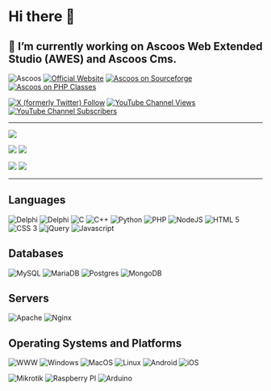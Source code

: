 # Hi there 👋

## 🔭 I’m currently working on Ascoos Web Extended Studio (AWES) and Ascoos Cms.

![Ascoos](https://komarev.com/ghpvc/?username=ascoos&label=Profile%20views&color=0e75b6&style=flat)
[![Official Website](https://img.shields.io/website?url=https://www.ascoos.com)](https://www.ascoos.com) 
[![Ascoos on Sourceforge](https://img.shields.io/badge/Sourceforge-Ascoos-orange.svg)](https://sourceforge.net/u/ascoos/profile/) 
[![Ascoos on PHP Classes](https://img.shields.io/badge/php-classes-blue.svg)](https://www.phpclasses.org/browse/author/318336.html) 

[![X (formerly Twitter) Follow](https://img.shields.io/twitter/follow/ascoos)](http://x.com/ascoos)
[![YouTube Channel Views](https://img.shields.io/youtube/channel/views/UCSXEgwKou_sV0D6ZWOaih5w)](https://www.youtube.com/@Ascoos)
[![YouTube Channel Subscribers](https://img.shields.io/youtube/channel/subscribers/UCSXEgwKou_sV0D6ZWOaih5w)](https://www.youtube.com/@Ascoos)

***

![](https://github-profile-summary-cards.vercel.app/api/cards/profile-details?username=ascoos&theme=github_dark) 

![](https://github-profile-summary-cards.vercel.app/api/cards/stats?username=ascoos&theme=github_dark) 
![](https://github-profile-summary-cards.vercel.app/api/cards/productive-time?username=ascoos&theme=github_dark&utcOffset=2) 

![](https://github-profile-summary-cards.vercel.app/api/cards/repos-per-language?username=ascoos&theme=github_dark) 
![](https://github-profile-summary-cards.vercel.app/api/cards/most-commit-language?username=ascoos&theme=github_dark) 


---

## Languages
![Delphi](https://img.shields.io/badge/pascal-%23217346.svg?style=for-the-badge&logo=delphi&logoColor=white)
![Delphi](https://img.shields.io/badge/delphi-darkred.svg?style=for-the-badge&logo=delphi&logoColor=white)
![C](https://img.shields.io/badge/c-%2300599C.svg?style=for-the-badge&logo=c&logoColor=white)
![C++](https://img.shields.io/badge/c++-%2300599C.svg?style=for-the-badge&logo=c%2B%2B&logoColor=white)
![Python](https://img.shields.io/badge/python-3670A0?style=for-the-badge&logo=python&logoColor=ffdd54)
![PHP](https://img.shields.io/badge/php-3670A0?style=for-the-badge&logo=php&logoColor=white)
![NodeJS](https://img.shields.io/badge/node.js-%23217346?style=for-the-badge&logo=node.js&logoColor=white)
![HTML 5](https://img.shields.io/badge/html%205-%23F05033?style=for-the-badge&logo=html5&logoColor=white)
![CSS 3](https://img.shields.io/badge/css%203-3670A0?style=for-the-badge&logo=css3&logoColor=white)
![jQuery](https://img.shields.io/badge/jquery-%23F05033?style=for-the-badge&logo=jquery&logoColor=white)
![Javascript](https://img.shields.io/badge/javascript-%2300599C?style=for-the-badge&logo=javascript&logoColor=) 

## Databases
![MySQL](https://img.shields.io/badge/mysql-%23F05033.svg?style=for-the-badge&logo=mysql&logoColor=white)
![MariaDB](https://img.shields.io/badge/mariadb-%2300599C.svg?style=for-the-badge&logo=mariadb&logoColor=white)
![Postgres](https://img.shields.io/badge/postgresql-%23316192.svg?style=for-the-badge&logo=postgresql&logoColor=white)
![MongoDB](https://img.shields.io/badge/MongoDB-%234ea94b.svg?style=for-the-badge&logo=mongodb&logoColor=white) 

## Servers
![Apache](https://img.shields.io/badge/apache-purple.svg?style=for-the-badge&logo=apache&logoColor=white)
![Nginx](https://img.shields.io/badge/nginx-%23009639.svg?style=for-the-badge&logo=nginx&logoColor=white)

## Operating Systems and Platforms
![WWW](https://img.shields.io/badge/Web-%2300599C.svg?style=for-the-badge&logo=web&logoColor=black)
![Windows](https://img.shields.io/badge/Windows-%23049fd9.svg?style=for-the-badge&logo=windows&logoColor=black)
![MacOS](https://img.shields.io/badge/MacOS-%232C5263.svg?style=for-the-badge&logo=macos&logoColor=white)
![Linux](https://img.shields.io/badge/Linux-FCC624.svg?style=for-the-badge&logo=Linux&logoColor=black)
![Android](https://img.shields.io/badge/Android-%23009639.svg?style=for-the-badge&logo=Android&logoColor=white)
![iOS](https://img.shields.io/badge/ios-lightgray.svg?style=for-the-badge&logo=ios&logoColor=black)
 
![Mikrotik](https://img.shields.io/badge/mikrotik%20Routeros-lightgray.svg?style=for-the-badge&logo=router&logoColor=black)
![Raspberry PI](https://img.shields.io/badge/raspberry%20PI-purple.svg?style=for-the-badge&logo=raspberrypi&logoColor=white)
![Arduino](https://img.shields.io/badge/arduino-%23009639.svg?style=for-the-badge&logo=arduino&logoColor=white) 
